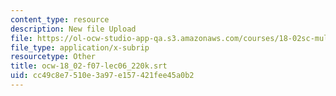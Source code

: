 ```yaml
---
content_type: resource
description: New file Upload
file: https://ol-ocw-studio-app-qa.s3.amazonaws.com/courses/18-02sc-multivariable-calculus-fall-2010/cc49c8e7510e3a97e157421fee45a0b2_ocw-18_02-f07-lec06_220k.srt
file_type: application/x-subrip
resourcetype: Other
title: ocw-18_02-f07-lec06_220k.srt
uid: cc49c8e7-510e-3a97-e157-421fee45a0b2
---
```

